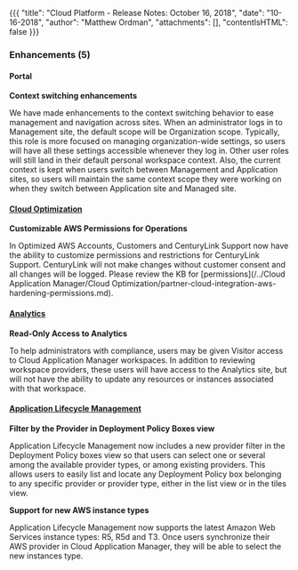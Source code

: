 {{{
"title": "Cloud Platform - Release Notes: October 16, 2018",
"date": "10-16-2018",
"author": "Matthew Ordman",
"attachments": [],
"contentIsHTML": false
}}}

### Enhancements (5)

#### Portal

**Context switching enhancements**

We have made enhancements to the context switching behavior to ease management and navigation across sites. When an administrator logs in to Management site, the default scope will be Organization scope. Typically, this role is more focused on managing organization-wide settings, so users will have all these settings accessible whenever they log in. Other user roles will still land in their default personal workspace context. Also, the current context is kept when users switch between Management and Application sites, so users will maintain the same context scope they were working on when they switch between Application site and Managed site.

#### [Cloud Optimization](https://www.ctl.io/cloud-application-manager/cloud-optimization/)

**Customizable AWS Permissions for Operations**

In Optimized AWS Accounts, Customers and CenturyLink Support now have the ability to customize permissions and restrictions for CenturyLink Support. CenturyLink will not make changes without customer consent and all changes will be logged. Please review the KB for [permissions](/../Cloud Application Manager/Cloud Optimization/partner-cloud-integration-aws-hardening-permissions.md).

#### [Analytics](https://www.ctl.io/cloud-application-manager/)

**Read-Only Access to Analytics**

To help administrators with compliance, users may be given Visitor access to Cloud Application Manager workspaces. In addition to reviewing workspace providers, these users will have access to the Analytics site, but will not have the ability to update any resources or instances associated with that workspace.

#### [Application Lifecycle Management](https://www.ctl.io/cloud-application-manager/application-lifecycle-management/)

**Filter by the Provider in Deployment Policy Boxes view**

Application Lifecycle Management now includes a new provider filter in the Deployment Policy boxes view so that users can select one or several among the available provider types, or among existing providers. This allows users to easily list and locate any Deployment Policy box belonging to any specific provider or provider type, either in the list view or in the tiles view.

**Support for new AWS instance types**

Application Lifecycle Management now supports the latest Amazon Web Services instance types: R5, R5d and T3. Once users synchronize their AWS provider in Cloud Application Manager, they will be able to select the new instances type.
